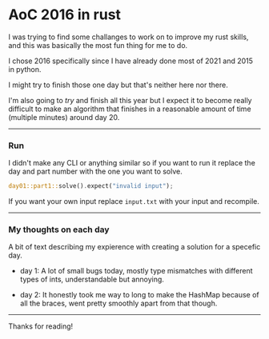# AoC 2016 in rust

I was trying to find some challanges to work on to improve my rust skills,
and this was basically the most fun thing for me to do.

I chose 2016 specifically since I have already done most of 2021 and 2015 in python.

I might try to finish those one day but that's neither here nor there.

I'm also going to _try_ and finish all this year but I expect it to become really difficult to make an algorithm that finishes in a reasonable amount of time (multiple minutes) around day 20.

---

### Run

I didn't make any CLI or anything similar so if you want to run it replace the day and part number with the one you want to solve.

```rust
day01::part1::solve().expect("invalid input");
```

If you want your own input replace `input.txt` with your input and recompile.

---

### My thoughts on each day

A bit of text describing my expierence with creating a solution for a specefic day.

* day 1: A lot of small bugs today, mostly type mismatches with different types of ints, understandable but annoying.

* day 2: It honestly took me way to long to make the HashMap because of all the braces, went pretty smoothly apart from that though.

---

Thanks for reading!